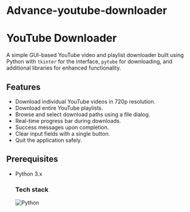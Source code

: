 # Advance-youtube-downloader
# YouTube Downloader

A simple GUI-based YouTube video and playlist downloader built using Python with `tkinter` for the interface, `pytube` for downloading, and additional libraries for enhanced functionality.

## Features
- Download individual YouTube videos in 720p resolution.
- Download entire YouTube playlists.
- Browse and select download paths using a file dialog.
- Real-time progress bar during downloads.
- Success messages upon completion.
- Clear input fields with a single button.
- Quit the application safely.

## Prerequisites
- Python 3.x

  ### Tech stack
  
   ![Python](https://img.shields.io/badge/python-3670A0?style=for-the-badge&logo=python&logoColor=ffdd54) 
